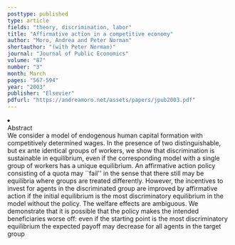 ```yaml
---
posttype: published
type: article
fields: "theory, discrimination, labor"
title: "Affirmative action in a competitive economy"
author: "Moro, Andrea and Peter Norman"
shortauthor: "(with Peter Norman)"
journal: "Journal of Public Economics"
volume: "87"
number: "3"
month: March
pages: "567-594"
year: "2003"
publisher: "Elsevier"
pdfurl: "https://andreamoro.net/assets/papers/jpub2003.pdf"
---
```

<li class='acc_hide'> <div class="title">Abstract</div>
We consider a model of endogenous human capital formation with competitively
determined wages. In the presence of two distinguishable, but ex ante identical groups
of workers, we show that discrimination is sustainable in equilibrium, even if the
corresponding model with a single group of workers has a unique equilibrium. An affirmative
action policy consisting of a quota may ``fail'' in the sense that there still may
be equilibria where groups are treated differently. However, the incentives to invest
for agents in the discriminated group are improved by affirmative action if the initial
equilibrium is the most discriminatory equilibrium in the model without the policy.
The welfare effects are ambiguous. We demonstrate that it is possible that the policy
makes the intended beneficiaries worse off: even if the starting point is the most
discriminatory equilibrium the expected payoff may decrease for all agents in the target
group
</li>

